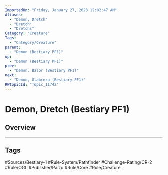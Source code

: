 ```yaml
---
ImportedOn: "Friday, January 27, 2023 12:02:47 AM"
Aliases:
  - "Demon, Dretch"
  - "Dretch"
  - "Dretchs"
Category: "Creature"
Tags:
  - "Category/Creature"
parent:
  - "Demon (Bestiary PF1)"
up:
  - "Demon (Bestiary PF1)"
prev:
  - "Demon, Balor (Bestiary PF1)"
next:
  - "Demon, Glabrezu (Bestiary PF1)"
RWtopicId: "Topic_11742"
---
```

# Demon, Dretch (Bestiary PF1)
## Overview

---
## Tags
#Sources/Bestiary-1 #Rule-System/Pathfinder #Challenge-Rating/CR-2 #Rule/OGL #Publisher/Paizo #Rule/Core #Rule/Creature

